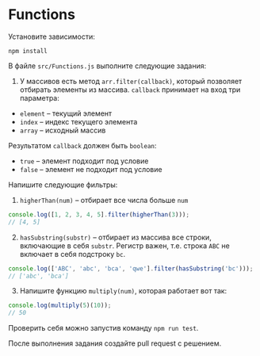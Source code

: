 # Functions

Установите зависимости:

```
npm install
```

В файле `src/Functions.js` выполните следующие задания:

1. У массивов есть метод `arr.filter(callback)`, который позволяет отбирать элементы из массива. `callback` принимает на вход три параметра:

- `element` &ndash; текущий элемент
- `index` &ndash; индекс текущего элемента
- `array` &ndash; исходный массив

Результатом `callback` должен быть `boolean`:
- `true` &ndash; элемент подходит под условие
- `false` &ndash; элемент не подходит под условие

Напишите следующие фильтры:

1. `higherThan(num)` &ndash; отбирает все числа больше `num`
```javascript
console.log([1, 2, 3, 4, 5].filter(higherThan(3)));
// [4, 5]
```
2. `hasSubstring(substr)` &ndash; отбирает из массива все строки, включающие в себя `substr`. Регистр важен, т.е. строка `ABC` не включает в себя подстроку `bc`.
```javascript
console.log(['ABC', 'abc', 'bca', 'qwe'].filter(hasSubstring('bc')));
// ['abc', 'bca']
```
3. Напишите функцию `multiply(num)`, которая работает вот так:

```javascript
console.log(multiply(5)(10));
// 50
```

Проверить себя можно запустив команду `npm run test`.

После выполнения задания создайте pull request с решением.
